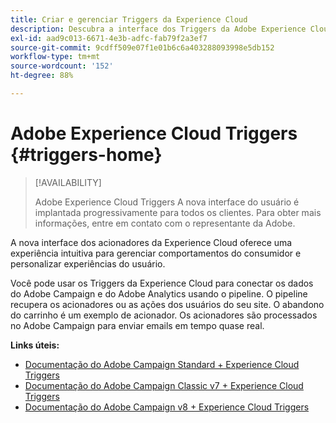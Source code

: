 ```yaml
---
title: Criar e gerenciar Triggers da Experience Cloud
description: Descubra a interface dos Triggers da Adobe Experience Cloud
exl-id: aad9c013-6671-4e3b-adfc-fab79f2a3ef7
source-git-commit: 9cdff509e07f1e01b6c6a403288093998e5db152
workflow-type: tm+mt
source-wordcount: '152'
ht-degree: 88%

---
```


# Adobe Experience Cloud Triggers {#triggers-home}

>[!AVAILABILITY]
>
>Adobe Experience Cloud Triggers A nova interface do usuário é implantada progressivamente para todos os clientes. Para obter mais informações, entre em contato com o representante da Adobe.

A nova interface dos acionadores da Experience Cloud oferece uma experiência intuitiva para gerenciar comportamentos do consumidor e personalizar experiências do usuário.

Você pode usar os Triggers da Experience Cloud para conectar os dados do Adobe Campaign e do Adobe Analytics usando o pipeline. O pipeline recupera os acionadores ou as ações dos usuários do seu site. O abandono do carrinho é um exemplo de acionador. Os acionadores são processados no Adobe Campaign para enviar emails em tempo quase real.

**Links úteis:**

* [Documentação do Adobe Campaign Standard + Experience Cloud Triggers](https://experienceleague.adobe.com/docs/campaign-standard/using/integrating-with-adobe-cloud/working-with-campaign-and-triggers/about-adobe-experience-cloud-triggers.html?lang=pt-BR)
* [Documentação do Adobe Campaign Classic v7 + Experience Cloud Triggers](https://experienceleague.adobe.com/docs/campaign-classic/using/integrating-with-adobe-experience-cloud/experience-triggers/about-triggers.html?lang=pt-BR)
* [Documentação do Adobe Campaign v8 + Experience Cloud Triggers](https://experienceleague.adobe.com/docs/campaign/campaign-v8/connect/ac-triggers.html?lang=pt-BR)
